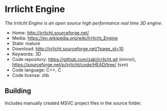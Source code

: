 # Irrlicht Engine

_The Irrlicht Engine is an open source high performance real time 3D engine._

- Home: http://irrlicht.sourceforge.net/
- Media: https://en.wikipedia.org/wiki/Irrlicht_Engine
- State: mature
- Download: http://irrlicht.sourceforge.net/?page_id=10
- Keywords: 3D
- Code repository: https://github.com/zaki/irrlicht.git (mirror), https://sourceforge.net/p/irrlicht/code/HEAD/tree/ (svn)
- Code language: C++, C
- Code license: zlib

## Building

Includes manually created MSVC project files in the source folder.

